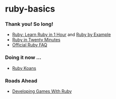 # ruby-basics

### Thank you! So long!
- [Ruby: Learn Ruby in 1 Hour](http://xahlee.info/ruby/ruby_basics.html) and [Ruby by Example](http://xahlee.info/ruby/ruby_index.html)
- [Ruby in Twenty Minutes](https://www.ruby-lang.org/en/documentation/quickstart/)
- [Official Ruby FAQ](https://www.ruby-lang.org/en/documentation/faq/)

### Doing it now ...
- [Ruby Koans](http://rubykoans.com/)

### Roads Ahead
- [Developing Games With Ruby](https://leanpub.com/developing-games-with-ruby)
